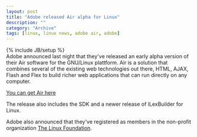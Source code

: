```yaml
--- 
layout: post 
title: "Adobe released Air alpha for Linux"
description: ""
category: "Archive"
tags: [linux, linux news, adobe air, adobe]
---
```

{% include JB/setup %}  
Adobe announced last night that they've released an early alpha version of their Air software for the GNU/Linux plattform. Air is a solution that combines several of the existing web technologies out there, HTML, AJAX, Flash and Flex to build richer web applications that can run directly on any computer.

<a href="http://labs.adobe.com/technologies/air/">You can get Air here</a>

The release also includes the SDK and a newer release of lLexBuilder for Linux.

Adobe also announced that they've registered as members in the non-profit organization <a href="http://www.linux-foundation.org/">The Linux Foundation</a>.
